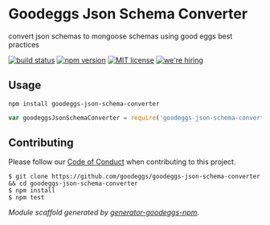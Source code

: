 # Goodeggs Json Schema Converter

convert json schemas to mongoose schemas using good eggs best practices

[![build status][travis-badge]][travis-link]
[![npm version][npm-badge]][npm-link]
[![MIT license][license-badge]][license-link]
[![we're hiring][hiring-badge]][hiring-link]


## Usage

```
npm install goodeggs-json-schema-converter
```

```js
var goodeggsJsonSchemaConverter = require('goodeggs-json-schema-converter');
```

## Contributing

Please follow our [Code of Conduct](https://github.com/goodeggs/goodeggs-json-schema-converter/blob/master/CODE_OF_CONDUCT.md)
when contributing to this project.

```
$ git clone https://github.com/goodeggs/goodeggs-json-schema-converter && cd goodeggs-json-schema-converter
$ npm install
$ npm test
```

_Module scaffold generated by [generator-goodeggs-npm](https://github.com/goodeggs/generator-goodeggs-npm)._


[travis-badge]: http://img.shields.io/travis/goodeggs/goodeggs-json-schema-converter.svg?style=flat-square
[travis-link]: https://travis-ci.org/goodeggs/goodeggs-json-schema-converter
[npm-badge]: http://img.shields.io/npm/v/goodeggs-json-schema-converter.svg?style=flat-square
[npm-link]: https://www.npmjs.org/package/goodeggs-json-schema-converter
[license-badge]: http://img.shields.io/badge/license-MIT-blue.svg?style=flat-square
[license-link]: LICENSE.md
[hiring-badge]: https://img.shields.io/badge/we're_hiring-yes-brightgreen.svg?style=flat-square
[hiring-link]: http://goodeggs.jobscore.com/?detail=Open+Source&sid=161
